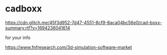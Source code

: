 # cadboxx

https://cdn.glitch.me/45f3d952-7d47-4551-8cf9-8aca04bc56e0/cad-boxx-summary.rtf?v=1694236041614


for your info

https://www.fnfresearch.com/3d-simulation-software-market
